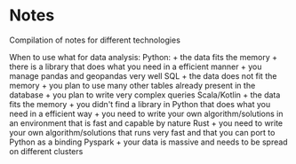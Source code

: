 # Notes
Compilation of notes for different technologies

When to use what for data analysis:
Python: 
	+ the data fits the memory
	+ there is a library that does what you need in a efficient manner
	+ you manage pandas and geopandas very well
SQL
	+ the data does not fit the memory
	+ you plan to use many other tables already present in the database
	+ you plan to write very complex queries
Scala/Kotlin
	+ the data fits the memory
	+ you didn't find a library in Python that does what you need in a efficient way
	+ you need to write your own algorithm/solutions in an environment that is fast and capable by nature
Rust 
	+ you need to write your own algorithm/solutions that runs very fast and that you can port to Python as a binding
Pyspark
	+ your data is massive and needs to be spread on different clusters
